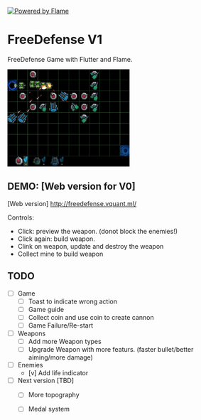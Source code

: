 [![Powered by Flame](https://img.shields.io/badge/Powered%20by-%F0%9F%94%A5-orange.svg)](https://flame-engine.org)

# FreeDefense V1

FreeDefense Game with Flutter and Flame.

<img src="assets/screenshot.jpg" width="275px"/>

## DEMO: [Web version for V0]  
[Web version] http://freedefense.vquant.ml/

Controls:
- Click:  preview the weapon.  (donot block the enemies!)
- Click again: build weapon.
- Clink on weapon,  update and destroy the weapon
- Collect mine to build weapon

## TODO
* [ ] Game 
    - [ ] Toast to indicate wrong action
    - [ ] Game guide
    - [ ] Collect coin and use coin to create cannon
    - [ ] Game Failure/Re-start
* [ ] Weapons
    - [ ] Add more Weapon types
    - [ ] Upgrade Weapon with more featurs. (faster bullet/better aiming/more damage)
* [ ] Enemies
    - [v] Add life indicator
* [ ] Next version [TBD]
    - [ ] More topography 
    - [ ] Medal system
 


